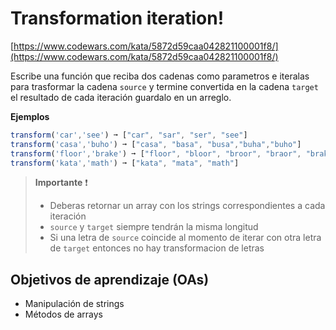 
# Transformation iteration!

[https://www.codewars.com/kata/5872d59caa042821100001f8/](https://www.codewars.com/kata/5872d59caa042821100001f8/)

Escribe una función que reciba dos cadenas como parametros e iteralas para trasformar la cadena `source` y termine convertida en la cadena `target` el resultado de cada iteración guardalo en un arreglo.


__Ejemplos__

```js
transform('car','see') ➞ ["car", "sar", "ser", "see"]
transform('casa','buho') ➞ ["casa", "basa", "busa","buha","buho"]
transform('floor','brake') ➞ ["floor", "bloor", "broor", "braor", "brakr", "brake"]
transform('kata','math') ➞ ["kata", "mata", "math"]
```

> __Importante__ ❗
>
> - Deberas retornar un array con los strings correspondientes a cada iteración
> - `source` y `target` siempre tendrán la misma longitud
> - Si una letra  de `source` coincide al momento de iterar con otra letra de `target` entonces no hay transformacion de letras


## Objetivos de aprendizaje (OAs)

- Manipulación de strings
- Métodos de arrays
